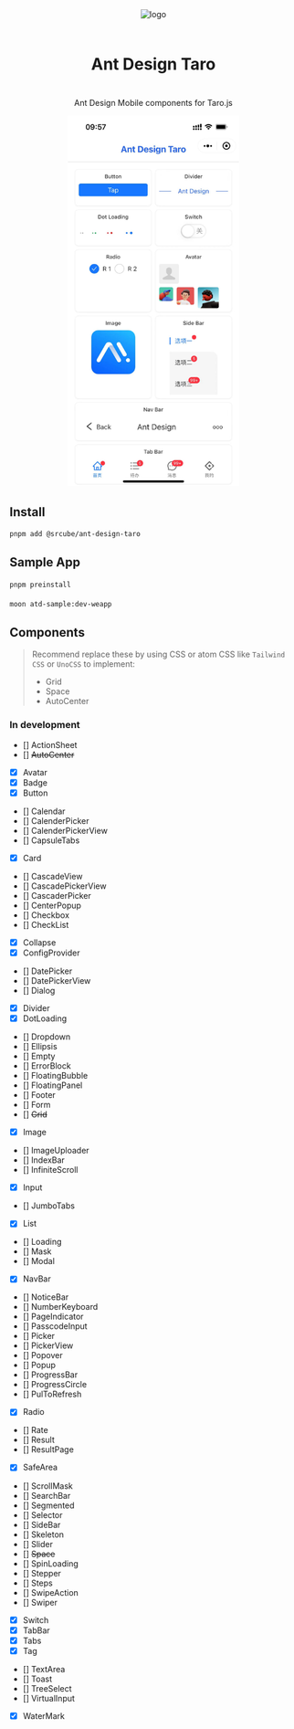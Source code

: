 <div align="center">

  <img src="https://gw.alipayobjects.com/zos/bmw-prod/b2c7ff8b-eba0-4af9-9dd5-0b5b17f42c57.svg" alt="logo" width="200" height="auto" />

  <h1 style="line-height: 80px">Ant Design Taro</h1>

  <p>Ant Design Mobile components for Taro.js</p>

  <img src="./images/preview.jpg" style="margin: 0 auto" width="300" />
</div>


## Install

```bash
pnpm add @srcube/ant-design-taro
```

## Sample App

```bash
pnpm preinstall

moon atd-sample:dev-weapp
```

## Components

> Recommend replace these by using CSS or atom CSS like `Tailwind CSS` or `UnoCSS` to implement:
>
> - Grid
> - Space
> - AutoCenter

### In development

- [] ActionSheet
- [] ~~AutoCenter~~
- [x] Avatar
- [x] Badge
- [x] Button
- [] Calendar
- [] CalenderPicker
- [] CalenderPickerView
- [] CapsuleTabs
- [x] Card
- [] CascadeView
- [] CascadePickerView
- [] CascaderPicker
- [] CenterPopup
- [] Checkbox
- [] CheckList
- [x] Collapse
- [x] ConfigProvider
- [] DatePicker
- [] DatePickerView
- [] Dialog
- [x] Divider
- [x] DotLoading
- [] Dropdown
- [] Ellipsis
- [] Empty
- [] ErrorBlock
- [] FloatingBubble
- [] FloatingPanel
- [] Footer
- [] Form
- [] ~~Grid~~
- [x] Image
- [] ImageUploader
- [] IndexBar
- [] InfiniteScroll
- [x] Input
- [] JumboTabs
- [x] List
- [] Loading
- [] Mask
- [] Modal
- [x] NavBar
- [] NoticeBar
- [] NumberKeyboard
- [] PageIndicator
- [] PasscodeInput
- [] Picker
- [] PickerView
- [] Popover
- [] Popup
- [] ProgressBar
- [] ProgressCircle
- [] PulToRefresh
- [x] Radio
- [] Rate
- [] Result
- [] ResultPage
- [x] SafeArea
- [] ScrollMask
- [] SearchBar
- [] Segmented
- [] Selector
- [] SideBar
- [] Skeleton
- [] Slider
- [] ~~Space~~
- [] SpinLoading
- [] Stepper
- [] Steps
- [] SwipeAction
- [] Swiper
- [x] Switch
- [x] TabBar
- [x] Tabs
- [x] Tag
- [] TextArea
- [] Toast
- [] TreeSelect
- [] VirtualInput
- [x] WaterMark
